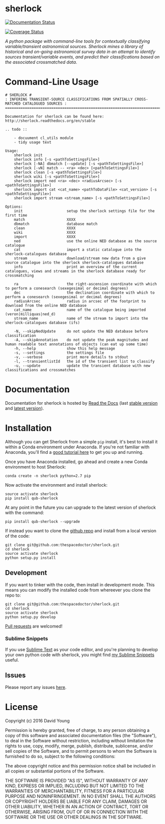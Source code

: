 sherlock
========

[![Documentation Status](https://readthedocs.org/projects/qub-sherlock/badge/)](http://qub-sherlock.readthedocs.io/en/latest/?badge)

[![Coverage Status](https://cdn.rawgit.com/thespacedoctor/sherlock/master/coverage.svg)](https://cdn.rawgit.com/thespacedoctor/sherlock/master/htmlcov/index.html)

*A python package with command-line tools for contextually classifying
variable/transient astronomical sources. Sherlock mines a library of
historical and on-going astronomical survey data in an attempt to
identify sources transient/variable events, and predict their
classifications based on the associated crossmatched data*.

Command-Line Usage
==================

    # SHERLOCK #
    : INFERING TRANSIENT-SOURCE CLASSIFICATIONS FROM SPATIALLY CROSS-MATCHED CATALOGUED SOURCES :
    =============================================================================================

    Documentation for sherlock can be found here: http://sherlock.readthedocs.org/en/stable

    .. todo ::

        - docuument cl_utils module
        - tidy usage text

    Usage:
        sherlock init
        sherlock info [-s <pathToSettingsFile>]
        sherlock [-NA] dbmatch [--update] [-s <pathToSettingsFile>]
        sherlock [-vN] match -- <ra> <dec> [<pathToSettingsFile>] 
        sherlock clean [-s <pathToSettingsFile>]
        sherlock wiki [-s <pathToSettingsFile>]
        sherlock import ned <ra> <dec> <radiusArcsec> [-s <pathToSettingsFile>]
        sherlock import cat <cat_name> <pathToDataFile> <cat_version> [-s <pathToSettingsFile>]
        sherlock import stream <stream_name> [-s <pathToSettingsFile>]

    Options:
        init                    setup the sherlock settings file for the first time
        match                   XXXX
        dbmatch                 database match
        clean                   XXXX
        wiki                    XXXX
        import                  XXXX
        ned                     use the online NED database as the source catalogue
        cat                     import a static catalogue into the sherlock-catalogues database
        stream                  download/stream new data from a give source catalogue into the sherlock sherlock-catalogues database
        info                    print an overview of the current catalogues, views and streams in the sherlock database ready for crossmatching

        ra                      the right-ascension coordinate with which to perform a conesearch (sexegesimal or decimal degrees)
        dec                     the declination coordinate with which to perform a conesearch (sexegesimal or decimal degrees)
        radiusArcsec            radius in arcsec of the footprint to download from the online NED database
        cat_name                name of the catalogue being imported (veron|milliquas|ned_d)                          
        stream_name             name of the stream to import into the sherlock-catalogues database (ifs)

        -N, --skipNedUpdate     do not update the NED database before classification
        -A, --skipAnnotation    do not update the peak magnitudes and human readable text annotations of objects (can eat up some time)
        -h, --help              show this help message
        -s, --settings          the settings file
        -v, --verbose           print more details to stdout
        -l, --transientlistId   the id of the transient list to classify
        -u, --update            update the transient database with new classifications and crossmatches

Documentation
=============

Documentation for sherlock is hosted by [Read the
Docs](http://sherlock.readthedocs.org/en/stable/) (last [stable
version](http://sherlock.readthedocs.org/en/stable/) and [latest
version](http://sherlock.readthedocs.org/en/latest/)).

Installation
============

Although you can get Sherlock from a simple `pip` install, it's best to
install it within a Conda environment under Anaconda. If you're not
familiar with Anaconda, you'll find a [good tutorial
here](http://psweb.mp.qub.ac.uk/dry//blog/2017/10/04/An-Astronomer's-Guide-to-dotstar-Conda.html)
to get you up and running.

Once you have Anaconda installed, go ahead and create a new Conda
environment to host Sherlock:

    conda create -n sherlock python=2.7 pip

Now activate the environment and install sherlock:

    source activate sherlock
    pip install qub-sherlock

At any point in the future you can upgrade to the latest version of
sherlock with the command:

    pip install qub-sherlock --upgrade

If instead you want to clone the [github
repo](https://github.com/thespacedoctor/sherlock) and install from a
local version of the code:

    git clone git@github.com:thespacedoctor/sherlock.git
    cd sherlock
    source activate sherlock
    python setup.py install

Development
-----------

If you want to tinker with the code, then install in development mode.
This means you can modify the installed code from whereever you clone
the repo to:

    git clone git@github.com:thespacedoctor/sherlock.git
    cd sherlock
    source activate sherlock
    python setup.py develop

[Pull requests](https://github.com/thespacedoctor/sherlock/pulls) are
welcomed!

### Sublime Snippets

If you use [Sublime Text](https://www.sublimetext.com/) as your code
editor, and you're planning to develop your own python code with
sherlock, you might find [my Sublime
Snippets](https://github.com/thespacedoctor/sherlock-Sublime-Snippets)
useful.

Issues
------

Please report any issues
[here](https://github.com/thespacedoctor/sherlock/issues).

License
=======

Copyright (c) 2016 David Young

Permission is hereby granted, free of charge, to any person obtaining a
copy of this software and associated documentation files (the
"Software"), to deal in the Software without restriction, including
without limitation the rights to use, copy, modify, merge, publish,
distribute, sublicense, and/or sell copies of the Software, and to
permit persons to whom the Software is furnished to do so, subject to
the following conditions:

The above copyright notice and this permission notice shall be included
in all copies or substantial portions of the Software.

THE SOFTWARE IS PROVIDED "AS IS", WITHOUT WARRANTY OF ANY KIND, EXPRESS
OR IMPLIED, INCLUDING BUT NOT LIMITED TO THE WARRANTIES OF
MERCHANTABILITY, FITNESS FOR A PARTICULAR PURPOSE AND NONINFRINGEMENT.
IN NO EVENT SHALL THE AUTHORS OR COPYRIGHT HOLDERS BE LIABLE FOR ANY
CLAIM, DAMAGES OR OTHER LIABILITY, WHETHER IN AN ACTION OF CONTRACT,
TORT OR OTHERWISE, ARISING FROM, OUT OF OR IN CONNECTION WITH THE
SOFTWARE OR THE USE OR OTHER DEALINGS IN THE SOFTWARE.
